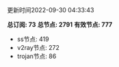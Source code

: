 更新时间2022-09-30 04:33:43

**总订阅: 73**
**总节点: 2791**
**有效节点: 777**
- ss节点: 419
- v2ray节点: 272
- trojan节点: 86
